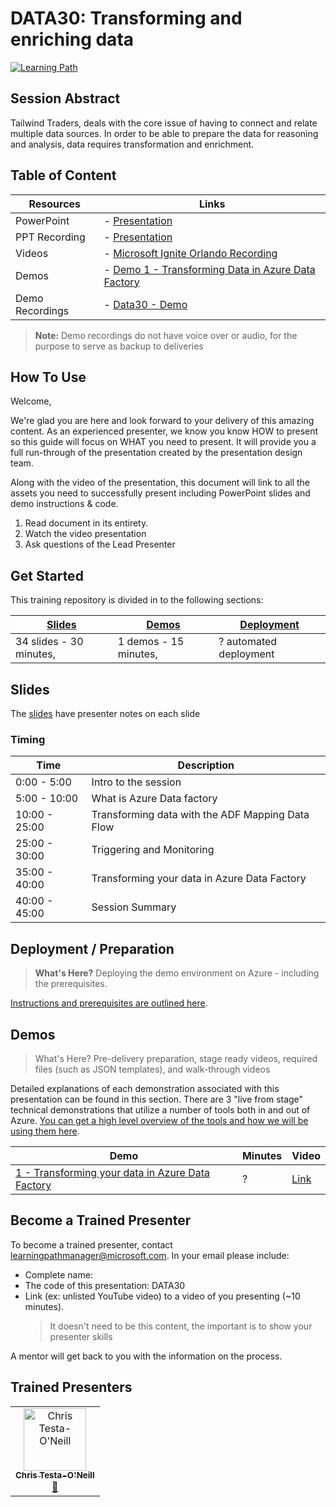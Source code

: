 # DATA30: Transforming and enriching data

[![Learning Path](https://img.shields.io/badge/Learning%20Path-DATA-fe5e00?logo=microsoft)](https://github.com/microsoft/ignite-learning-paths-training-DATA)

## Session Abstract

Tailwind Traders, deals with the core issue of having to connect and relate multiple data sources. In order to be able to prepare the data for reasoning and analysis, data requires transformation and enrichment.


## Table of Content

| Resources          | Links                            |
|-------------------|----------------------------------|
| PowerPoint        | - [Presentation](presentations.md) |
| PPT Recording     | - [Presentation](https://globaleventcdn.blob.core.windows.net/assets/data/data30/DATA30.mp4) |
| Videos            | - [Microsoft Ignite Orlando Recording](https://myignite.techcommunity.microsoft.com/sessions/84356) |
| Demos             | - [Demo 1 - Transforming Data in Azure Data Factory](demos/README.md#demo-1---transforming-your-data-in-azure-data-factory)  |
| Demo Recordings           | - [Data30 - Demo](https://globaleventcdn.blob.core.windows.net/assets/data/data30/Data30-Demo--NoAudio.mp4 ) |


> **Note:** Demo recordings do not have voice over or audio, for the purpose to serve as backup to deliveries

## How To Use

Welcome,

We're glad you are here and look forward to your delivery of this amazing content. As an experienced presenter, we know you know HOW to present so this guide will focus on WHAT you need to present. It will provide you a full run-through of the presentation created by the presentation design team. 

Along with the video of the presentation, this document will link to all the assets you need to successfully present including PowerPoint slides and demo instructions &
code.

1.  Read document in its entirety.
2.  Watch the video presentation
3.  Ask questions of the Lead Presenter


## Get Started

This training repository is divided in to the following sections:

| [Slides](#slides) | [Demos](demos/README.md) | [Deployment](deployment/README.md) | 
|-------------------|---------------------------|--------------------------------------
| 34 slides - 30 minutes, | 1 demos - 15 minutes, | ? automated deployment


## Slides

The [slides](presentations.md) have presenter notes on each slide

### Timing

| Time        | Description 
--------------|-------------
0:00 - 5:00   | Intro to the session 
5:00 - 10:00  | What is Azure Data factory
10:00 - 25:00 | Transforming data with the ADF Mapping Data Flow
25:00 - 30:00 | Triggering and Monitoring
35:00 - 40:00 | Transforming your data in Azure Data Factory
40:00 - 45:00 | Session Summary

## Deployment / Preparation

>**What's Here?** Deploying the demo environment on Azure - including the prerequisites.

[Instructions and prerequisites are outlined here](deployment/README.md). 


## Demos

> What's Here? Pre-delivery preparation, stage ready videos, required files (such as JSON templates), and walk-through videos

Detailed explanations of each demonstration associated with this presentation can be found in this section. There are 3 "live from stage" technical demonstrations that utilize a number of tools both in and out of Azure. [You can get a high level overview of the tools and how we will be using them here](demos/README.md).

| Demo 	                                                                                               | Minutes | Video
-------------------------------------------------------------------------------------------------------|---------|-----------------
|  [1 - Transforming your data in Azure Data Factory](demos/README.md#demo-1---transforming-your-data-in-azure-data-factory) | ?       | [Link](https://globaleventcdn.blob.core.windows.net/assets/data/data30/Data30-Demo--NoAudio.mp4)


## Become a Trained Presenter

To become a trained presenter, contact [learningpathmanager@microsoft.com](mailto:learningpathmanager@microsoft.com). In your email please include:

- Complete name:
- The code of this presentation: DATA30
- Link (ex: unlisted YouTube video) to a video of you presenting (~10 minutes). 
  > It doesn't need to be this content, the important is to show your presenter skills

A mentor will get back to you with the information on the process.

## Trained Presenters

<!-- ALL-CONTRIBUTORS-LIST:START - Do not remove or modify this section -->

<table>
<tr>
    <td align="center"><a href="http://learnanalytics.microsoft.com">
        <img src="https://avatars0.githubusercontent.com/u/22796551?s=460&v=4" width="100px;" alt="Chris Testa-O'Neill
"/><br />
        <sub><b>Chris Testa-O'Neill
</b></sub></a><br />
            <a href="https://github.com/microsoft/ignite-learning-paths-training-data/commits?author=ctestaoneillmsft" title="talk">📢</a> 
    </td>
</tr>


</table>

<!-- ALL-CONTRIBUTORS-LIST:END -->
